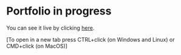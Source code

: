 # Portfolio in progress  

You can see it live by clicking [here](https://timolansberry.github.io/Portfolio/).

[To open in a new tab press CTRL+click (on Windows and Linux) or CMD+click (on MacOS)]

